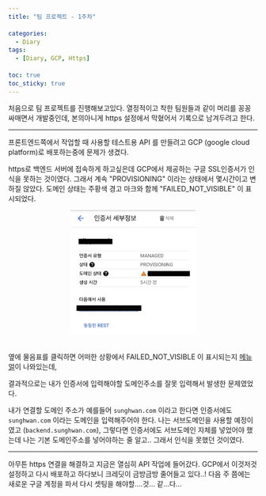 ```yaml
---
title: "팀 프로젝트 - 1주차"

categories:
  - Diary
tags:
  - [Diary, GCP, Https]

toc: true
toc_sticky: true
---
```


처음으로 팀 프로젝트를 진행해보고있다.
열정적이고 착한 팀원들과 같이 머리를 꽁꽁 싸매면서 개발중인데, 본의아니게 https 설정에서 막혔어서 기록으로 남겨두려고 한다.

---

프론트엔드쪽에서 작업할 때 사용할 테스트용 API 를 만들려고 GCP (google cloud platform)로 배포하는중에 문제가 생겼다.

https로 백엔드 서버에 접속하게 하고싶은데 GCP에서 제공하는 구글 SSL인증서가 인식을 못하는 것이였다.
그래서 계속 "PROVISIONING" 이라는 상태에서 몇시간이고 변하질 않았다.
도메인 상태는 주황색 경고 마크와 함께 "FAILED_NOT_VISIBLE" 이 표시되었다.

<center>
<img src="../../assets/images/ssl%20%EC%9D%B8%EC%A6%9D%EC%84%9C.jpg" width="50%"/>
</center>
<br>

옆에 물음표를 클릭하면 어떠한 상황에서 FAILED_NOT_VISIBLE 이 표시되는지 <a href="https://cloud.google.com/load-balancing/docs/ssl-certificates/troubleshooting?authuser=2&_ga=2.33592745.-989404064.1647441538&_gac=1.118880379.1652370276.Cj0KCQjw4PKTBhD8ARIsAHChzRL6q5AWxkcK5bffVCFzgpGNInQZsfAOj6q-bVp3U3MzaP9UOVso8FEaAiwXEALw_wcB#domain-status" target="_blank">메뉴얼</a>이 나와있는데,

결과적으로는 내가 인증서에 입력해야할 도메인주소를 잘못 입력해서 발생한 문제였었다.

내가 연결할 도메인 주소가 예를들어 `sunghwan.com` 이라고 한다면 인증서에도 `sunghwan.com` 이라는 도메인을 입력해주어야 한다.
나는 서브도메인을 사용할 예정이였고 (`backend.sunghwan.com`), 그렇다면 인증서에도 서브도메인 자체를 넣었어야 했는데 나는 기본 도메인주소를 넣어야하는 줄 알고.. 그래서 인식을 못했던 것이였다.

---

아무튼 https 연결을 해결하고 지금은 열심히 API 작업에 들어갔다.
GCP에서 이것저것 설정하고 다시 배포하고 하다보니 크레딧이 금방금방 줄어들고 있다..!
다음 주 쯤에는 새로운 구글 계정을 파서 다시 셋팅을 해야할....것... 같...다...
